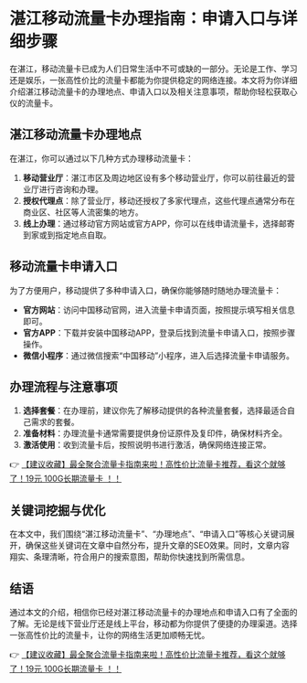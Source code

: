 # 湛江移动流量卡办理指南：申请入口与详细步骤

在湛江，移动流量卡已成为人们日常生活中不可或缺的一部分。无论是工作、学习还是娱乐，一张高性价比的流量卡都能为你提供稳定的网络连接。本文将为你详细介绍湛江移动流量卡的办理地点、申请入口以及相关注意事项，帮助你轻松获取心仪的流量卡。

## 湛江移动流量卡办理地点

在湛江，你可以通过以下几种方式办理移动流量卡：

1. **移动营业厅**：湛江市区及周边地区设有多个移动营业厅，你可以前往最近的营业厅进行咨询和办理。
2. **授权代理点**：除了营业厅，移动还授权了多家代理点，这些代理点通常分布在商业区、社区等人流密集的地方。
3. **线上办理**：通过移动官方网站或官方APP，你可以在线申请流量卡，选择邮寄到家或到指定地点自取。

## 移动流量卡申请入口

为了方便用户，移动提供了多种申请入口，确保你能够随时随地办理流量卡：

- **官方网站**：访问中国移动官网，进入流量卡申请页面，按照提示填写相关信息即可。
- **官方APP**：下载并安装中国移动APP，登录后找到流量卡申请入口，按照步骤操作。
- **微信小程序**：通过微信搜索“中国移动”小程序，进入后选择流量卡申请服务。

## 办理流程与注意事项

1. **选择套餐**：在办理前，建议你先了解移动提供的各种流量套餐，选择最适合自己需求的套餐。
2. **准备材料**：办理流量卡通常需要提供身份证原件及复印件，确保材料齐全。
3. **激活使用**：收到流量卡后，按照说明书进行激活，确保网络连接正常。

👉 [【建议收藏】最全聚合流量卡指南来啦！高性价比流量卡推荐，看这个就够了！19元 100G长期流量卡 ！！](https://bit.ly/Liuliangka)

## 关键词挖掘与优化

在本文中，我们围绕“湛江移动流量卡”、“办理地点”、“申请入口”等核心关键词展开，确保这些关键词在文章中自然分布，提升文章的SEO效果。同时，文章内容翔实、条理清晰，符合用户的搜索意图，帮助你快速找到所需信息。

## 结语

通过本文的介绍，相信你已经对湛江移动流量卡的办理地点和申请入口有了全面的了解。无论是线下营业厅还是线上平台，移动都为你提供了便捷的办理渠道。选择一张高性价比的流量卡，让你的网络生活更加顺畅无忧。

👉 [【建议收藏】最全聚合流量卡指南来啦！高性价比流量卡推荐，看这个就够了！19元 100G长期流量卡 ！！](https://bit.ly/Liuliangka)